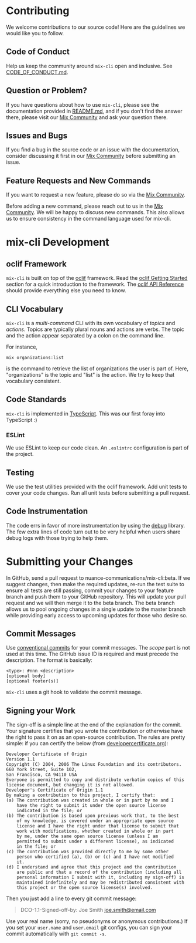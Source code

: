 # Contributing

We welcome contributions to our source code! Here are the guidelines we would
like you to follow.

## Code of Conduct
Help us keep the community around `mix-cli` open and inclusive. See
[CODE_OF_CONDUCT.md](CODE_OF_CONDUCT.md).

## Question or Problem?
If you have questions about how to use `mix-cli`, please see the
documentation provided in [README.md](README.md), and if you don't find the answer there,
please visit our [Mix Community](https://community.mix.nuance.com) and ask your
question there.

## Issues and Bugs
If you find a bug in the source code or an issue with the documentation,
consider discussing it first in our [Mix Community](https://community.mix.nuance.com)
before submitting an issue.

## Feature Requests and New Commands
If you want to request a new feature, please do so via the [Mix
Community](https://community.mix.nuance.com). 

Before adding a new command, please reach out to us in the
[Mix Community](https://community.mix.nuance.com). We will be happy to discuss
new commands. This also allows us to ensure consistency in the command language
used for mix-cli.

# mix-cli Development

## oclif Framework
`mix-cli` is built on top of the [oclif](https://oclif.io/) framework. Read
the [oclif Getting Started](https://oclif.io/docs/introduction) section for
a quick introduction to the framework. The [oclif API Reference](https://oclif.io/docs/commands)
should provide everything else you need to know.

## CLI Vocabulary
`mix-cli` is a _multi-command_ CLI with its own vocabulary of _topics_
and _actions_. Topics are typically plural nouns and actions are verbs.
The topic and the action appear separated by a colon on the command line.

For instance,

``` mix organizations:list ```

is the command to retrieve the list of organizations the user is part of. Here,
"organizations" is the topic and "list" is the action. We try to keep that
vocabulary consistent.

## Code Standards
`mix-cli` is implemented in [TypeScript](https://www.typescriptlang.org). This 
was our first foray into TypeScript :)

### ESLint
We use ESLint to keep our code clean. An `.eslintrc` configuration is part of the
project.

## Testing
We use the test utilities provided with the oclif framework. Add unit tests
to cover your code changes. Run all unit tests before submitting a pull request.

## Code Instrumentation
The code errs in favor of more instrumentation by using the [debug](https://github.com/visionmedia/debug) library. The few extra lines of code turn out to be very helpful when
users share debug logs with those trying to help them.

# Submitting your Changes
In GitHub, send a pull request to nuance-communications/mix-cli:beta. If we suggest
changes, then make the required updates, re-run the test suite to ensure all
tests are still passing, commit your changes to your feature branch and push
them to your GitHub repository. This will update your pull request and we will
then merge it to the beta branch.  The beta branch allows us to pool ongoing
changes in a single update to the master branch while providing early access to
upcoming updates for those who desire so.

## Commit Messages
Use [conventional commits](https://www.conventionalcommits.org/en/v1.0.0/#summary)
for your commit messages. The _scope_ part is not used at this time. The
GitHub issue ID is required and must precede the description. The format is basically:

```
<type>: #nnn <description>
[optional body]
[optional footer(s)]
```

`mix-cli` uses a git hook to validate the commit message.

## Signing your Work
The sign-off is a simple line at the end of the explanation for the commit. Your
signature certifies that you wrote the contribution or otherwise have the right to pass
it on as an open-source contribution. The rules are pretty simple: if you can certify
the below (from [developercertificate.org](http://developercertificate.org/)):

```
Developer Certificate of Origin
Version 1.1
Copyright (C) 2004, 2006 The Linux Foundation and its contributors.
660 York Street, Suite 102,
San Francisco, CA 94110 USA
Everyone is permitted to copy and distribute verbatim copies of this
license document, but changing it is not allowed.
Developer's Certificate of Origin 1.1
By making a contribution to this project, I certify that:
(a) The contribution was created in whole or in part by me and I
    have the right to submit it under the open source license
    indicated in the file; or
(b) The contribution is based upon previous work that, to the best
    of my knowledge, is covered under an appropriate open source
    license and I have the right under that license to submit that
    work with modifications, whether created in whole or in part
    by me, under the same open source license (unless I am
    permitted to submit under a different license), as indicated
    in the file; or
(c) The contribution was provided directly to me by some other
    person who certified (a), (b) or (c) and I have not modified
    it.
(d) I understand and agree that this project and the contribution
    are public and that a record of the contribution (including all
    personal information I submit with it, including my sign-off) is
    maintained indefinitely and may be redistributed consistent with
    this project or the open source license(s) involved.
```

Then you just add a line to every git commit message:

>DCO-1.1-Signed-off-by: Joe Smith [joe.smith@email.com](mailto:joe.smith@email.com)
 
Use your real name (sorry, no pseudonyms or anonymous contributions.)
If you set your `user.name` and `user.email` git configs, you can sign your
commit automatically with `git commit -s`.
